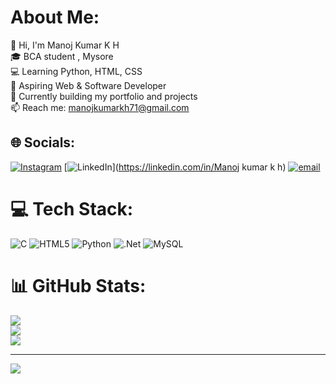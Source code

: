  # About Me:
👋 Hi, I'm Manoj Kumar K H  <br>🎓 BCA student , Mysore  <br>💻 Learning Python, HTML, CSS<br>🚀 Aspiring Web & Software Developer  <br>🌱 Currently building my portfolio and projects  <br>📫 Reach me: manojkumarkh71@gmail.com


## 🌐 Socials:
[![Instagram](https://img.shields.io/badge/Instagram-%23E4405F.svg?logo=Instagram&logoColor=white)](https://instagram.com/itz_manoj._0o) [![LinkedIn](https://img.shields.io/badge/LinkedIn-%230077B5.svg?logo=linkedin&logoColor=white)](https://linkedin.com/in/Manoj kumar k h) [![email](https://img.shields.io/badge/Email-D14836?logo=gmail&logoColor=white)](mailto:manojkumarkh71@gmail.com) 

# 💻 Tech Stack:
![C](https://img.shields.io/badge/c-%2300599C.svg?style=flat&logo=c&logoColor=white) ![HTML5](https://img.shields.io/badge/html5-%23E34F26.svg?style=flat&logo=html5&logoColor=white) ![Python](https://img.shields.io/badge/python-3670A0?style=flat&logo=python&logoColor=ffdd54) ![.Net](https://img.shields.io/badge/.NET-5C2D91?style=flat&logo=.net&logoColor=white) ![MySQL](https://img.shields.io/badge/mysql-4479A1.svg?style=flat&logo=mysql&logoColor=white)
# 📊 GitHub Stats:
![](https://github-readme-stats.vercel.app/api?username=manojkumarkh&theme=default_repocard&hide_border=false&include_all_commits=true&count_private=true)<br/>
![](https://nirzak-streak-stats.vercel.app/?user=manojkumarkh&theme=default_repocard&hide_border=false)<br/>
![](https://github-readme-stats.vercel.app/api/top-langs/?username=manojkumarkh&theme=default_repocard&hide_border=false&include_all_commits=true&count_private=true&layout=compact)

---
[![](https://visitcount.itsvg.in/api?id=manojkumarkh&icon=0&color=0)](https://visitcount.itsvg.in)

<!-- Proudly created with GPRM ( https://gprm.itsvg.in ) -->
